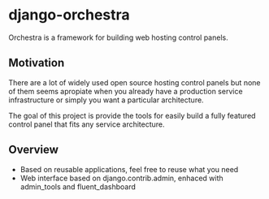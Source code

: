 django-orchestra
================

Orchestra is a framework for building web hosting control panels.


Motivation
----------

There are a lot of widely used open source hosting control panels but none of them seems apropiate when you already have a production service infrastructure or simply you want a particular architecture.

The goal of this project is provide the tools for easily build a fully featured control panel that fits any service architecture. 


Overview
--------

 * Based on reusable applications, feel free to reuse what you need
 * Web interface based on django.contrib.admin, enhaced with admin_tools and fluent_dashboard


